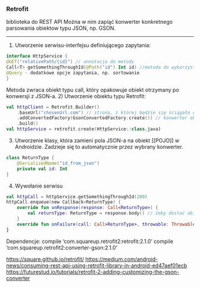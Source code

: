### Retrofit

biblioteka do REST API 
Można w nim zapiąć konwerter konkretnego parsowania obiektow typu JSON, np. GSON.

---
1) Utworzenie serwisu-interfejsu definiującego zapytania:

```kotlin
interface HttpService {
@GET("relativePath/{id}") // annotacja do metody
Call<T> getSomethingThroughId(@Path("id") Int id) //metoda do wykorzystania przez kod aplikacji 
@Query - dodatkowe opcje zapytania, np. sortowanie
}
```

Metoda zwraca obiekt typu call, który opakowuje obiekt otrzymany po konwersji z JSON-a.
2) Utworzenie obiektu typu Retrofit:
```kotlin
val httpClient = Retrofit.Builder()
	.baseUrl("chosenUrl.com") // strona, z której będzie się ściągało dane
	.addConvertedFactory(GsonConvertedFactory.create()) // konwerter obiektów JSON, tutaj konkretnie GSON
	.build()
val httpService = retrofit.create(HttpService::class.java)
```
3) Utworzenie klasy, która zamieni pola JSON-a na obiekt [[POJO]] w Androidzie. Zadzieje się to automatycznie przez wybrany konwerter.
```kotlin
class ReturnType {
	@SerializedName("id_from_json") 
	private val id: Int
}
```

4) Wywołanie serwisu
```kotlin
val httpCall = httpService.getSomethingThroughId(200)
httpCall.enqueue(new Callback<ReturnType) {
	override fun onResponse(response: Call<ReturnType>) { 
		val returnType: ReturnType = response.body() // żeby dostać obiekt z wrappera
	}
	override fun onFailure(call: Call>ReturnType>, throwable: Throwable)
}
```

Dependencje:
compile ‘com.squareup.retrofit2:retrofit:2.1.0’
compile ‘com.squareup.retrofit2:converter-gson:2.1.0’


https://square.github.io/retrofit/
https://medium.com/android-news/consuming-rest-api-using-retrofit-library-in-android-ed47aef01ecb
https://futurestud.io/tutorials/retrofit-2-adding-customizing-the-gson-converter